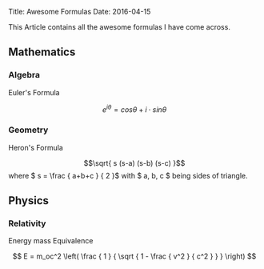 Title: Awesome Formulas
Date: 2016-04-15

This Article contains all the awesome formulas I have come across.

## Mathematics


### Algebra

Euler's Formula

$$ e^{ i \theta } = cos \theta + i \cdot sin \theta $$


### Geometry

Heron's Formula

$$\sqrt{ s (s-a) (s-b) (s-c) }$$
where $ s = \frac { a+b+c } { 2 }$ with $ a, b, c $ being sides of triangle.


## Physics

### Relativity

Energy mass Equivalence

$$ E = m_oc^2  \left( \frac { 1 } { \sqrt { 1 - \frac { v^2 } { c^2 } } } \right) $$
